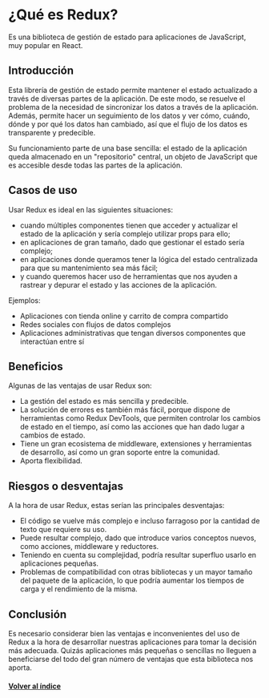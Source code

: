 # ¿Qué es Redux?

Es una biblioteca de gestión de estado para aplicaciones de JavaScript, muy popular en React.

## Introducción

Esta librería de gestión de estado permite mantener el estado actualizado a través de diversas partes de la aplicación. De este modo, se resuelve el problema de la necesidad de sincronizar los datos a través de la aplicación. Además, permite hacer un seguimiento de los datos y ver cómo, cuándo, dónde y por qué los datos han cambiado, así que el flujo de los datos es transparente y predecible.

Su funcionamiento parte de una base sencilla: el estado de la aplicación queda almacenado en un "repositorio" central, un objeto de JavaScript que es accesible desde todas las partes de la aplicación.

## Casos de uso

Usar Redux es ideal en las siguientes situaciones:

- cuando múltiples componentes tienen que acceder y actualizar el estado de la aplicación y sería complejo utilizar props para ello;
- en aplicaciones de gran tamaño, dado que gestionar el estado sería complejo;
- en aplicaciones donde queramos tener la lógica del estado centralizada para que su mantenimiento sea más fácil;
- y cuando queremos hacer uso de herramientas que nos ayuden a rastrear y depurar el estado y las acciones de la aplicación.

Ejemplos:
- Aplicaciones con tienda online y carrito de compra compartido
- Redes sociales con flujos de datos complejos
- Aplicaciones administrativas que tengan diversos componentes que interactúan entre sí

## Beneficios

Algunas de las ventajas de usar Redux son:
- La gestión del estado es más sencilla y predecible.
- La solución de errores es también más fácil, porque dispone de herramientas como Redux DevTools, que permiten controlar los cambios de estado en el tiempo, así como las acciones que han dado lugar a cambios de estado.
- Tiene un gran ecosistema de middleware, extensiones y herramientas de desarrollo, así como un gran soporte entre la comunidad.
- Aporta flexibilidad.

## Riesgos o desventajas
A la hora de usar Redux, estas serían las principales desventajas:
- El código se vuelve más complejo e incluso farragoso por la cantidad de texto que requiere su uso.
- Puede resultar complejo, dado que introduce varios conceptos nuevos, como acciones, middleware y reductores.
- Teniendo en cuenta su complejidad, podría resultar superfluo usarlo en aplicaciones pequeñas.
- Problemas de compatibilidad con otras bibliotecas y un mayor tamaño del paquete de la aplicación, lo que podría aumentar los tiempos de carga y el rendimiento de la misma.

## Conclusión
Es necesario considerar bien las ventajas e inconvenientes del uso de Redux a la hora de desarrollar nuestras aplicaciones para tomar la decisión más adecuada. Quizás aplicaciones más pequeñas o sencillas no lleguen a beneficiarse del todo del gran número de ventajas que esta biblioteca nos aporta.

#### [Volver al índice](0.%20Checkpoint_20.md)